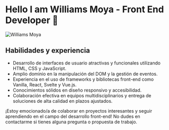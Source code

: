 # Hello I am Williams Moya - Front End Developer 🚀

![Williams Moya](https://i.ibb.co/Pt7v6mq/360116692-227930350163419-1925627326281992536-n.png)

## Habilidades y experiencia

- Desarrollo de interfaces de usuario atractivas y funcionales utilizando HTML, CSS y JavaScript.
- Amplio dominio en la manipulación del DOM y la gestión de eventos.
- Experiencia en el uso de frameworks y bibliotecas front-end como Vanilla, React, Svelte y Vue.js.
- Conocimientos sólidos en diseño responsivo y accesibilidad.
- Colaboración efectiva en equipos multidisciplinarios y entrega de soluciones de alta calidad en plazos ajustados.

¡Estoy emocionado/a de colaborar en proyectos interesantes y seguir aprendiendo en el campo del desarrollo front-end! No dudes en contactarme si tienes alguna pregunta o propuesta de trabajo.
